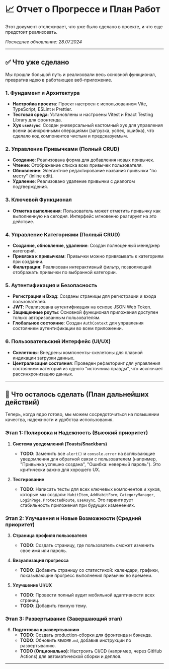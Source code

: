 # 📈 Отчет о Прогрессе и План Работ

Этот документ отслеживает, что уже было сделано в проекте, и что еще предстоит реализовать.

*Последнее обновление: 28.07.2024*

---

## ✅ Что уже сделано

Мы прошли большой путь и реализовали весь основной функционал, превратив идею в работающее веб-приложение.

### 1. Фундамент и Архитектура
- **Настройка проекта**: Проект настроен с использованием Vite, TypeScript, ESLint и Prettier.
- **Тестовая среда**: Установлены и настроены Vitest и React Testing Library для фронтенда.
- **Хук `useAsync`**: Создан универсальный кастомный хук для управления всеми асинхронными операциями (загрузка, успех, ошибка), что сделало код компонентов чистым и предсказуемым.

### 2. Управление Привычками (Полный CRUD)
- **Создание**: Реализована форма для добавления новых привычек.
- **Чтение**: Отображение списка всех привычек пользователя.
- **Обновление**: Элегантное редактирование названия привычки "по месту" (inline edit).
- **Удаление**: Реализовано удаление привычки с диалогом подтверждения.

### 3. Ключевой Функционал
- **Отметка выполнения**: Пользователь может отметить привычку как выполненную на сегодня. Интерфейс мгновенно реагирует на это действие.

### 4. Управление Категориями (Полный CRUD)
- **Создание, обновление, удаление**: Создан полноценный менеджер категорий.
- **Привязка к привычкам**: Привычки можно привязывать к категориям при создании.
- **Фильтрация**: Реализован интерактивный фильтр, позволяющий отображать привычки по выбранной категории.

### 5. Аутентификация и Безопасность
- **Регистрация и Вход**: Созданы страницы для регистрации и входа пользователей.
- **JWT**: Реализована аутентификация на основе JSON Web Token.
- **Защищенные роуты**: Основной функционал приложения доступен только авторизованным пользователям.
- **Глобальное состояние**: Создан `AuthContext` для управления состоянием аутентификации во всем приложении.

### 6. Пользовательский Интерфейс (UI/UX)
- **Скелетоны**: Внедрены компоненты-скелетоны для плавной индикации загрузки данных.
- **Централизация состояния**: Проведен рефакторинг для управления состоянием категорий из одного "источника правды", что исключает рассинхронизацию данных.

---

## 📝 Что осталось сделать (План дальнейших действий)

Теперь, когда ядро готово, мы можем сосредоточиться на повышении качества, надежности и удобства использования.

### Этап 1: Полировка и Надежность (Высокий приоритет)

1.  **Система уведомлений (Toasts/Snackbars)**
    - **TODO**: Заменить все `alert()` и `console.error` на всплывающие уведомления для обратной связи с пользователем (например, "Привычка успешно создана", "Ошибка: неверный пароль"). Это критически важно для хорошего UX.

2.  **Тестирование**
    - **TODO**: Написать тесты для всех ключевых компонентов и хуков, которые мы создали: `HabitItem`, `AddHabitForm`, `CategoryManager`, `LoginPage`, `ProtectedRoute`, `useAsync`. Это гарантирует стабильность приложения при будущих изменениях.

### Этап 2: Улучшения и Новые Возможности (Средний приоритет)

3.  **Страница профиля пользователя**
    - **TODO**: Создать страницу, где пользователь сможет изменить свое имя или пароль.

4.  **Визуализация прогресса**
    - **TODO**: Добавить страницу со статистикой: календари, графики, показывающие прогресс выполнения привычек во времени.

5.  **Улучшение UI/UX**
    - **TODO**: Провести полный аудит мобильной адаптивности всех страниц.
    - **TODO**: Добавить темную тему.

### Этап 3: Развертывание (Завершающий этап)

6.  **Подготовка к развертыванию**
    - **TODO**: Создать production-сборки для фронтенда и бэкенда.
    - **TODO**: Обновить `README.md`, добавив инструкции по развертыванию.
    - **TODO (Опционально)**: Настроить CI/CD (например, через GitHub Actions) для автоматической сборки и деплоя.

---